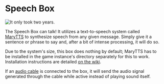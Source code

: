 # Speech Box

![It only took two years.](block:computronics:computronics.speechBox)

The Speech Box can talk! It utilizes a text-to-speech system called [MaryTTS](http://mary.dfki.de/) to synthesize speech from any given message. Simply give it a sentence or phrase to say and, after a bit of intense processing, it will do so.

Due to the system's size, this box does nothing by default; MaryTTS has to be installed in the game instance's directory separately for this to work. Installation instructions are detailed [on the wiki](http://wiki.vex.tty.sh/wiki:computronics:mary). 

If an [audio cable](audio_cable.md) is connected to the box, it will send the audio signal generated through the cable while active instead of playing sound itself.
